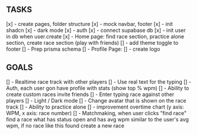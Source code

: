 ## TASKS

[x] - create pages, folder structure
[x] - mock navbar, footer
[x] - init shadcn
[x] - dark mode
[x] - auth
[x] - connect supabase db
[x] - init user in db when user.create
[x] - Home page: find race section, practice alone section, create race section (play with friends)
[] - add theme toggle to footer
[] - Prep prisma schema
[] - Profile Page:
[] - create logo

## GOALS

[] - Realtime race track with other players
[] - Use real text for the typing
[] - Auth, each user gon have profile with stats (show top % wpm)
[] - Ability to create custom races invite friends
[] - Enter typing race against other players
[] - Light / Dark mode
[] - Change avatar that is shown on the race track
[] - Ability to practice alone
[] - improvement overtime chart (y axis: WPM, x axis: race number)
[] - Matchmaking, when user clicks "find race" find a race what has status open and has avg wpm similar to the user's avg wpm, if no race like this found create a new race
